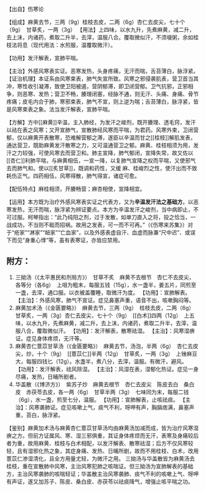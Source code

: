 【出自】伤寒论

【组成】麻黄去节，三两（9g）桂枝去皮，二两（6g）杏仁去皮尖，七十个（9g）　甘草炙，一两（3g）
【用法】上四味，以水九升，先煮麻黄，减二升，去上沫，内诸药，煮取二升半，去滓，温服八合。覆取微似汗，不须啜粥，余如桂枝法将息（现代用法：水煎服，温覆取微汗）。

【功用】发汗解表，宣肺平喘。

【主治】外感风寒表实证。恶寒发热，头身疼痛，无汗而喘，舌苔薄白，脉浮紧。
【证治机理】本证系由风寒束表，肺气失宣所致。风寒之邪侵袭肌表，营卫首当其冲，寒性收引凝滞，致使卫阳被遏，营阴郁滞，即卫闭营郁。卫气抗邪，正邪相争，则恶寒、发热；营卫不畅，腠理闭塞，经脉不通，则无汗、头痛、身痛、骨节疼痛；皮毛内合于肺，寒邪束表，肺气不宣，则上逆为喘；舌苔薄白，脉浮紧，皆是风寒束表之象。法当发汗解表，宣肺平喘。

【方解】方中[[麻黄]]辛温，主入肺经，为发汗之峻剂，既开腠理、透毛窍，发汗以祛在表之风寒；又开宣肺气，宣散肺经风寒而平喘，为君药。风寒外束，卫闭营郁，仅以麻黄开表散寒，恐难解营郁之滞，遂臣以辛温而甘之[[桂枝]]解肌发表，通达营卫，既助麻黄发汗散寒之力，又可温通营卫之郁。麻黄、桂枝相须为用，发汗之力较强，可使风寒去而营卫和。肺主宣降，肺气郁闭，宣降失常，故又佐以[[杏仁]]利肺平喘，与麻黄相伍，一宣一降，以复肺气宣降之权而平喘，又使邪气去而肺气和。使以[[炙甘草]]，既调和药性，又缓
麻、桂峻烈之性，使汗出而不致耗伤正气。四药相伍，风寒得散，肺气得宣，诸症可愈。

【配伍特点】麻桂相须，开腠畅营；麻杏相使，宣降相宜。

【运用】本方既为治疗外感风寒表实证之代表方，又为**辛温发汗法之基础方**。以恶寒发热，无汗而喘，脉浮紧为辨证要点。本方为辛温发汗之峻剂，当中病即止，不可过服。柯琴指出：“此乃纯阳之剂，过于发散，如单刀直入之将，投之恰当，一战成功，不当则不戢而招祸。故用之发表，可一而不可再。”（《伤寒来苏集》）对于“疮家”“淋家”“衄家”“亡血家”，以及外感表虚自汗、血虚而脉兼“尺中迟”、或误下而见“身重心悸”等，虽有表寒证，亦皆应禁用。


## 附方：
1. 三拗汤（《太平惠民和剂局方》）　甘草不炙　麻黄不去根节　杏仁不去皮尖，各等分（各6g）　上咀为粗末，每服五钱（15g），水一盏半，姜五片，同煎至一盏，去滓，通口服。以衣被盖覆睡，取微汗为度。
   【功用】：宣肺解表。
   【主治】：外感风寒，肺气不宣证。症见鼻塞声重，语音不出，咳嗽胸闷等。
2. 麻黄加术汤（《金匮要略》）　麻黄去节，三两（9g）　桂枝去皮，二两（6g）　甘草炙，一两（3g）杏仁去皮尖，七十个（9g）　[[白术]]四两（12g）　上五味，以水九升，先煮麻黄，减二升，去上沫，内诸药，煮取二升半，去滓，温服八合，覆取微似汗。
   【功用】：发汗解表，散寒祛湿。
   【主治】：风寒湿痹证。症见身体疼烦，无汗等。
3. 麻黄杏仁薏苡甘草汤（《金匮要略》）　麻黄去节，汤泡，半两（6g）　杏仁去皮尖，炒，十个（9g）　[[薏苡仁]]半两（12g）　甘草炙，一两（3g）　上锉麻豆大，每服四钱匕（12g）。水盏半，煮八分，去滓，温服。有微汗，避风。
   【功用】：发汗解表，祛风除湿。
   【主治】：风湿在表，湿郁化热证。症见一身尽痛，发热，日晡所剧者。
4. 华盖散（《博济方》）　紫苏子炒　麻黄去根节　杏仁去皮尖　陈皮去白　桑白皮　赤茯苓去皮，各一两（6g）　甘草半两（3g）　七味同为末，每服二钱（6g），水一盏，煎至七分，温服。
   【功用】：宣肺解表，止咳祛痰。
   【主治】：风寒袭肺证。症见咳嗽上气，痰气不利，呀呷有声，胸膈痞满，鼻塞声重，苔白，脉浮紧。


【鉴别】麻黄加术汤与麻黄杏仁薏苡甘草汤均由麻黄汤加减而成，皆为治疗风寒湿痹之方。但前方证属风、寒、湿三邪俱重，其证身体疼烦而无汗，表寒及身痛较后者为重，故用麻黄、桂枝与白术相配，以发汗解表、散寒祛湿；后方不仅风寒较轻，且有湿邪化热之象，其症身痛、发热、日晡所剧，故而不用桂枝、白术，改用薏苡仁渗湿清化，且全方用量尤轻，为微汗之用。
三拗汤与华盖散皆为麻黄汤去桂枝，重在宣散肺中风寒，主治风寒犯肺之咳喘证。但三拗汤为宣肺解表的基础方，主治风寒袭肺的咳喘轻证；华盖散主治风寒袭肺、痰气不利的咳嗽上气、呀呷有声证，遂又加苏子、陈皮、桑白皮、赤茯苓以祛痰降气，增强止咳平喘之功。